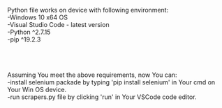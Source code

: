 Python file works on device with following environment: <br />
-Windows 10 x64 OS  <br />
-Visual Studio Code - latest version    <br />
-Python ^2.7.15 <br />
-pip ^19.2.3    <br />  
<br />
<br />

Assuming You meet the above requirements, now You can:  <br />
-install selenium packade by typing 'pip install selenium' in Your cmd on Your Win OS device.   <br />
-run scrapers.py file by clicking 'run' in Your VSCode code editor. <br />